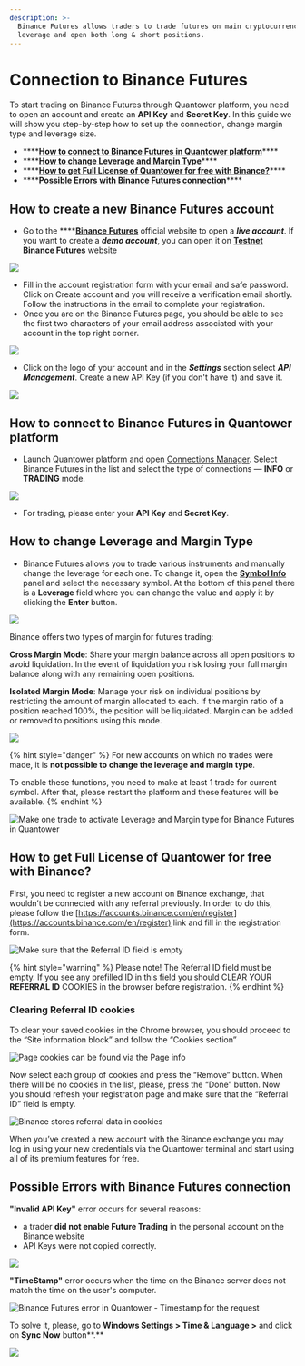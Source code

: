 ```yaml
---
description: >-
  Binance Futures allows traders to trade futures on main cryptocurrencies with
  leverage and open both long & short positions.
---
```


# Connection to Binance Futures

To start trading on Binance Futures through Quantower platform, you need to open an account and create an **API Key** and **Secret Key**. In this guide we will show you step-by-step how to set up the connection, change margin type and leverage size.

* \*\*\*\*[**How to connect to Binance Futures in Quantower platform**](connection-to-binance-futures.md#how-to-connect-to-binance-futures-in-quantower-platform)\*\*\*\*
* \*\*\*\*[**How to change Leverage and Margin Type**](connection-to-binance-futures.md#how-to-change-leverage-and-margin-type)\*\*\*\*
* \*\*\*\*[**How to get Full License of Quantower for free with Binance?**](connection-to-binance-futures.md#how-to-get-full-license-of-quantower-for-free-with-binance)\*\*\*\*
* \*\*\*\*[**Possible Errors with Binance Futures connection**](connection-to-binance-futures.md#possible-errors-with-binance-futures-connection)\*\*\*\*

## How to create a new Binance Futures account

* Go to the ****[**Binance Futures**](https://www.binance.com/en/futures) official website to open a _**live account**_.  If you want to create a _**demo account**_, you can open it on [**Testnet Binance Futures**](https://testnet.binancefuture.com/en/futures) website

![](../.gitbook/assets/create-account-binance-futures.png)

* Fill in the account registration form with your email and safe password. Click on Create account and you will receive a verification email shortly. Follow the instructions in the email to complete your registration.
* Once you are on the Binance Futures page, you should be able to see the first two characters of your email address associated with your account in the top right corner.

![](../.gitbook/assets/binance-futures-their-terminal.png)

* Click on the logo of your account and in the _**Settings**_ section select _**API Management**_. Create a new API Key \(if you don't have it\) and save it.

![](../.gitbook/assets/api-binance-futures.png)

## How to connect to Binance Futures in Quantower platform

* Launch Quantower platform and open [Connections Manager](connections-manager.md). Select Binance Futures in the list and select the type of connections — **INFO** or **TRADING** mode.

![](../.gitbook/assets/connection-binance-futures.gif)

* For trading, please enter your **API Key** and **Secret Key**.

## How to change Leverage and Margin Type

* Binance Futures allows you to trade various instruments and manually change the leverage for each one. To change it, open the [**Symbol Info**](../informational-panels/symbol-info.md) panel and select the necessary symbol. At the bottom of this panel there is a **Leverage** field where you can change the value and apply it by clicking the **Enter** button.

![](../.gitbook/assets/leverage-binance-futures.png)

Binance offers two types of margin for futures trading:

**Cross Margin Mode**: Share your margin balance across all open positions to avoid liquidation. In the event of liquidation you risk losing your full margin balance along with any remaining open positions. 

**Isolated Margin Mode**: Manage your risk on individual positions by restricting the amount of margin allocated to each. If the margin ratio of a position reached 100%, the position will be liquidated. Margin can be added or removed to positions using this mode.

![](../.gitbook/assets/margin-type-binance-futures.png)

{% hint style="danger" %}
For new accounts on which no trades were made, it is **not possible to change the leverage and margin type**. 

To enable these functions, you need to make at least 1 trade for current symbol. After that, please restart the platform and these features will be available.
{% endhint %}

![Make one trade to activate Leverage and Margin type for Binance Futures in Quantower](../.gitbook/assets/symbol-info-binance-futures.png)

## How to get Full License of Quantower for free with Binance?

First, you need to register a new account on Binance exchange, that wouldn’t be connected with any referral previously. In order to do this, please follow the [https://accounts.binance.com/en/register](https://accounts.binance.com/en/register) link and fill in the registration form.

![Make sure that the Referral ID field is empty](../.gitbook/assets/screenshot_1.png)

{% hint style="warning" %}
Please note! The Referral ID field must be empty. If you see any prefilled ID in this field you should CLEAR YOUR **REFERRAL ID** COOKIES in the browser before registration.
{% endhint %}

### Clearing Referral ID cookies

To clear your saved cookies in the Chrome browser, you should proceed to the “Site information block” and follow the “Cookies section”

![Page cookies can be found via the Page info](../.gitbook/assets/screenshot_2.png)

Now select each group of cookies and press the “Remove” button. When there will be no cookies in the list, please, press the “Done” button. Now you should refresh your registration page and make sure that the “Referral ID” field is empty. 

![Binance stores referral data in cookies](../.gitbook/assets/screenshot_3%20%283%29.png)

When you’ve created a new account with the Binance exchange you may log in using your new credentials via the Quantower terminal and start using all of its premium features for free.

## Possible Errors with Binance Futures connection

**"Invalid API Key"** error occurs for several reasons:

* a trader **did not enable Future Trading** in the personal account on the Binance website
* API Keys were not copied correctly.

![](../.gitbook/assets/binance-futures-error.png)

**"TimeStamp"** error occurs when the time on the Binance server does not match the time on the user's computer.

![Binance Futures error in Quantower - Timestamp for the request](../.gitbook/assets/image%20%2887%29.png)

To solve it, please, go to **Windows Settings &gt; Time & Language &gt;** and click on **Sync Now** button**.**

![](../.gitbook/assets/image%20%2888%29.png)

